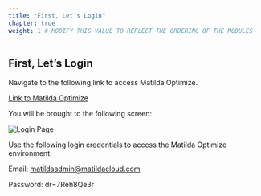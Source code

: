 ```yaml
---
title: "First, Let’s Login" 
chapter: true
weight: 1 # MODIFY THIS VALUE TO REFLECT THE ORDERING OF THE MODULES
---
```

## First, Let’s Login

Navigate to the following link to access Matilda Optimize.

[Link to Matilda Optimize](https://clouddiscover-demo.matildacloud.com "Matilda Optimize")

You will be brought to the following screen:

![Login Page](/images/MPW.02.01.png)

Use the following login credentials to access the Matilda Optimize environment.

Email: matildaadmin@matildacloud.com

Password: dr=7Reh8Qe3r
